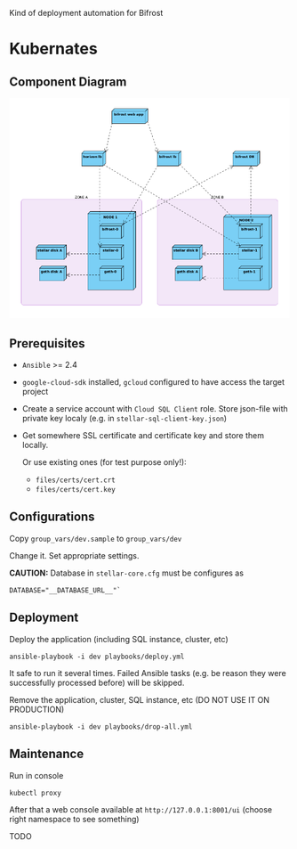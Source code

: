 Kind of deployment automation for Bifrost

# Kubernates 
## Component Diagram
![Component Diagram](docs/images/k8s-bifrost.png)

## Prerequisites
* `Ansible` >= 2.4
* `google-cloud-sdk` installed, `gcloud` configured to have access the target project
* Create a service account with `Cloud SQL Client` role. Store json-file with private key localy (e.g. in `stellar-sql-client-key.json`)
* Get somewhere SSL certificate and certificate key and store them locally.
  
  Or use existing ones (for test purpose only!):
  * `files/certs/cert.crt`
  * `files/certs/cert.key`

## Configurations
Copy `group_vars/dev.sample` to `group_vars/dev`

Change it. Set appropriate settings.

**CAUTION:** Database in `stellar-core.cfg` must be configures as
```text
DATABASE="__DATABASE_URL__"`
```

## Deployment
Deploy the application (including SQL instance, cluster, etc)
```
ansible-playbook -i dev playbooks/deploy.yml 
```
It safe to run it several times. Failed Ansible tasks (e.g. be reason they were successfully processed before) will be skipped.



Remove the application, cluster, SQL instance, etc (DO NOT USE IT ON PRODUCTION)
```text
ansible-playbook -i dev playbooks/drop-all.yml 
```

## Maintenance

Run in console
```text
kubectl proxy
```

After that a web console available at `http://127.0.0.1:8001/ui` (choose right namespace to see something)

TODO

